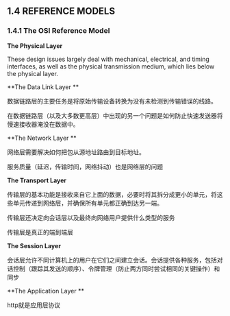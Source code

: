 ## 1.4 REFERENCE MODELS 

### 1.4.1 The OSI Reference Model 

**The Physical Layer**

These design issues largely deal with mechanical, electrical, and timing interfaces, as well as the physical transmission medium, which lies  below the physical layer.

**The Data Link Layer **

 数据链路层的主要任务是将原始传输设备转换为没有未检测到传输错误的线路。 

在数据链路层（以及大多数更高层）中出现的另一个问题是如何防止快速发送器将慢速接收器淹没在数据中。

**The Network Layer **

网络层需要解决如何把包从源地址路由到目标地址。

服务质量（延迟，传输时间，网络抖动）也是网络层的问题

**The Transport Layer**

传输层的基本功能是接收来自它上面的数据，必要时将其拆分成更小的单元，将这些单元传递到网络层，并确保所有单元都正确到达另一端。

 传输层还决定向会话层以及最终向网络用户提供什么类型的服务 

传输层是真正的端到端层

**The Session Layer**

会话层允许不同计算机上的用户在它们之间建立会话。会话提供各种服务，包括对话控制（跟踪其发送的顺序）、令牌管理（防止两方同时尝试相同的关键操作）和同步

**The Application Layer **

http就是应用层协议



